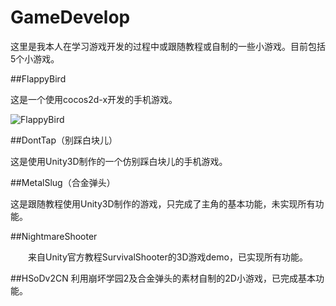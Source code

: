 # GameDevelop
这里是我本人在学习游戏开发的过程中或跟随教程或自制的一些小游戏。目前包括5个小游戏。

##FlappyBird

这是一个使用cocos2d-x开发的手机游戏。

![FlappyBird](http://.png)

##DontTap（别踩白块儿）

这是使用Unity3D制作的一个仿别踩白块儿的手机游戏。

##MetalSlug（合金弹头）

这是跟随教程使用Unity3D制作的游戏，只完成了主角的基本功能，未实现所有功能。

##NightmareShooter
<p style="text-indent:2em">来自Unity官方教程SurvivalShooter的3D游戏demo，已实现所有功能。</p>

##HSoDv2CN
利用崩坏学园2及合金弹头的素材自制的2D小游戏，已完成基本功能。